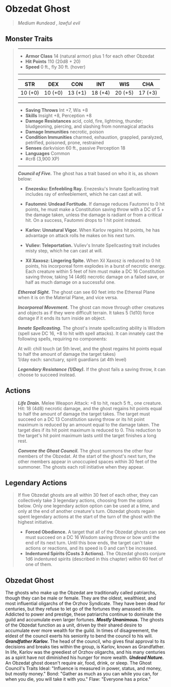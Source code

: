 # Obzedat Ghost
>*Medium #undead , lawful evil*
## Monster Traits
>___
>- **Armor Class** 14 (natural armor) plus 1 for each other Obzedat
>- **Hit Points** 110 (20d8 + 20)
>- **Speed** 0 ft., fly 30 ft. (hover)
>___
>|STR|DEX|CON|INT|WIS|CHA|
>|:---:|:---:|:---:|:---:|:---:|:---:|
>|10 (+0)|10 (+0)|13 (+1)|18 (+4)|20 (+5)|17 (+3)|
>___
>- **Saving Throws** Int +7, Wis +8
>- **Skills** Insight +8, Perception +8
>- **Damage Resistances** acid, cold, fire, lightning, thunder; bludgeoning, piercing, and slashing from nonmagical attacks
>- **Damage Immunities** necrotic, poison
>- **Condition Immunities** charmed, exhaustion, grappled, paralyzed, petrified, poisoned, prone, restrained
>- **Senses** darkvision 60 ft., passive Perception 18
>- **Languages** Common
>- #cr8 (3,900 XP)
>___
>***Council of Five.*** The ghost has a trait based on who it is, as shown below:  
>- **Enezesku: Enfeebling Ray.** Enezesku's Innate Spellcasting trait includes ray of enfeeblement, which he can cast at will.
>
>- **Fautomni: Undead Fortitude.** If damage reduces Fautomni to 0 hit points, he must make a Constitution saving throw with a DC of 5 + the damage taken, unless the damage is radiant or from a critical hit. On a success, Fautomni drops to 1 hit point instead.
>
>- **Karlov: Unnatural Vigor.** When Karlov regains hit points, he has advantage on attack rolls he makes on his next turn.
>
>- **Vuliev: Teleportation.** Vuliev's Innate Spellcasting trait includes misty step, which he can cast at will.
>
>- **Xil Xaxosz: Lingering Spite.** When Xil Xaxosz is reduced to 0 hit points, his incorporeal form explodes in a burst of necrotic energy. Each creature within 5 feet of him must make a DC 16 Constitution saving throw, taking 14 (4d6) necrotic damage on a failed save, or half as much damage on a successful one.
>
>
>***Ethereal Sight.*** The ghost can see 60 feet into the Ethereal Plane when it is on the Material Plane, and vice versa.  
>
>***Incorporeal Movement.*** The ghost can move through other creatures and objects as if they were difficult terrain. It takes 5 (1d10) force damage if it ends its turn inside an object.  
>
>***Innate Spellcasting.*** The ghost's innate spellcasting ability is Wisdom (spell save DC 16, +8 to hit with spell attacks). It can innately cast the following spells, requiring no components:  
>
>At will: chill touch (at 5th level, and the ghost regains hit points equal to half the amount of damage the target takes)  
>1/day each: sanctuary, spirit guardians (at 4th level)  
>
>
>***Legendary Resistance (1/Day).*** If the ghost fails a saving throw, it can choose to succeed instead.  
>
## Actions
>***Life Drain.*** Melee Weapon Attack: +8 to hit, reach 5 ft., one creature. Hit: 18 (4d8) necrotic damage, and the ghost regains hit points equal to half the amount of damage the target takes. The target must succeed on a DC 13 Constitution saving throw or its hit point maximum is reduced by an amount equal to the damage taken. The target dies if its hit point maximum is reduced to 0. This reduction to the target's hit point maximum lasts until the target finishes a long rest.  
>
>***Convene the Ghost Council.*** The ghost summons the other four members of the Obzedat. At the start of the ghost's next turn, the other members appear in unoccupied spaces within 30 feet of the summoner. The ghosts each roll initiative when they appear.  
>
## Legendary Actions
>If five Obzedat ghosts are all within 30 feet of each other, they can collectively take 3 legendary actions, choosing from the options below. Only one legendary action option can be used at a time, and only at the end of another creature's turn. Obzedat ghosts regain spent legendary actions at the start of the turn of the ghost with the highest initiative.
>
>- **Forced Obedience.** A target that all of the Obzedat ghosts can see must succeed on a DC 16 Wisdom saving throw or bow until the end of its next turn. Until this bow ends, the target can't take actions or reactions, and its speed is 0 and can't be increased.
>- **Indentured Spirits (Costs 3 Actions).** The Obzedat ghosts conjure 1d6 indentured spirits (described in this chapter) within 60 feet of one of them.
## Obzedat Ghost
The ghosts who make up the Obzedat are traditionally called patriarchs, though they can be male or female. They are the oldest, wealthiest, and most influential oligarchs of the Orzhov Syndicate. They have been dead for centuries, but they refuse to let go of the fortunes they amassed in life. Addicted to power and prestige, these patriarchs continue to dominate the guild and accumulate even larger fortunes.
***Mostly Unanimous.*** The ghosts of the Obzedat function as a unit, driven by their shared desire to accumulate ever more wealth for the guild. In times of disagreement, the eldest of the council exerts his seniority to bend the council to his will.
***Grandfather Karlov.*** The head of the council, who gives final approval to its decisions and breaks ties within the group, is Karlov, known as Grandfather. In life, Karlov was the greediest of Orzhov oligarchs, and his many centuries as a spirit have not diminished his hunger for more wealth.
***Undead Nature.*** An Obzedat ghost doesn't require air, food, drink, or sleep.
The Ghost Council's Traits
Ideal: "Influence is measured in power, status, and money, but mostly money."
Bond: "Gather as much as you can while you can, for when you die, you will take it with you."
Flaw: "Everyone has a price."